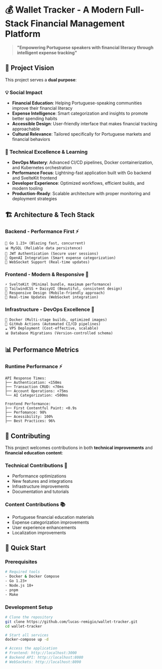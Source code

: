 # 💰 Wallet Tracker - A Modern Full-Stack Financial Management Platform

> **"Empowering Portuguese speakers with financial literacy through intelligent expense tracking"**

## 🎯 Project Vision

This project serves a **dual purpose**:

### 💡 **Social Impact**

- **Financial Education**: Helping Portuguese-speaking communities improve their financial literacy
- **Expense Intelligence**: Smart categorization and insights to promote better spending habits
- **Accessible Design**: User-friendly interface that makes financial tracking approachable
- **Cultural Relevance**: Tailored specifically for Portuguese markets and financial behaviors

### 🚀 **Technical Excellence & Learning**

- **DevOps Mastery**: Advanced CI/CD pipelines, Docker containerization, and Kubernetes orchestration
- **Performance Focus**: Lightning-fast application built with Go backend and SvelteKit frontend
- **Developer Experience**: Optimized workflows, efficient builds, and modern tooling
- **Production-Ready**: Scalable architecture with proper monitoring and deployment strategies

## 🏗️ Architecture & Tech Stack

### **Backend - Performance First** ⚡

```
🔧 Go 1.23+ (Blazing fast, concurrent)
📊 MySQL (Reliable data persistence)
🔐 JWT Authentication (Secure user sessions)
🤖 OpenAI Integration (Smart expense categorization)
📡 WebSocket Support (Real-time updates)
```

### **Frontend - Modern & Responsive** 🎨

```
⚡ SvelteKit (Minimal bundle, maximum performance)
🎨 TailwindCSS + DaisyUI (Beautiful, consistent design)
📱 Responsive Design (Mobile-friendly approach)
🔄 Real-time Updates (WebSocket integration)
```

### **Infrastructure - DevOps Excellence** 🚀

```
🐳 Docker (Multi-stage builds, optimized images)
🔄 GitHub Actions (Automated CI/CD pipelines)
☁️ VPS Deployment (Cost-effective, scalable)
📊 Database Migrations (Version-controlled schema)
```

## 📊 Performance Metrics

### **Runtime Performance** ⚡

```
API Response Times:
├── Authentication: <150ms
├── Transaction CRUD: <70ms
├── Account Operations: <75ms
└── AI Categorization: <500ms

Frontend Performance:
├── First Contentful Paint: <0.9s
├── Perfomance: 98%
├── Acessibility: 100%
├── Best Practices: 96%
```

## 🤝 Contributing

This project welcomes contributions in both **technical improvements** and **financial education content**:

### **Technical Contributions** 🔧

- Performance optimizations
- New features and integrations
- Infrastructure improvements
- Documentation and tutorials

### **Content Contributions** 📚

- Portuguese financial education materials
- Expense categorization improvements
- User experience enhancements
- Localization improvements

## 🚀 Quick Start

### **Prerequisites**

```bash
# Required tools
- Docker & Docker Compose
- Go 1.23+
- Node.js 18+
- pnpm
- Make
```

### **Development Setup**

```bash
# Clone the repository
git clone https://github.com/lucas-remigio/wallet-tracker.git
cd wallet-tracker

# Start all services
docker-compose up -d

# Access the application
# Frontend: http://localhost:3000
# Backend API: http://localhost:8080
# WebSockets: http://localhost:8090
```
